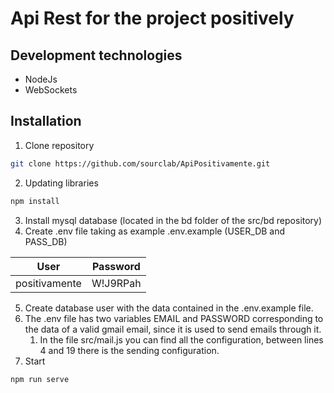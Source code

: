 # Api Rest for the project positively

## Development technologies

- NodeJs
- WebSockets

## Installation

1. Clone repository

```bash
git clone https://github.com/sourclab/ApiPositivamente.git
```

2. Updating libraries

```bash
npm install
```

3. Install mysql database (located in the bd folder of the src/bd repository)
4. Create .env file taking as example .env.example (USER_DB and PASS_DB)

| User          | Password |
| ------------- | :------: |
| positivamente | W!J9RPah |

5. Create database user with the data contained in the .env.example file.
6. The .env file has two variables EMAIL and PASSWORD corresponding to the data of a valid gmail email, since it is used to send emails through it.
   1. In the file src/mail.js you can find all the configuration, between lines 4 and 19 there is the sending configuration.
7. Start

```bash
npm run serve
```
